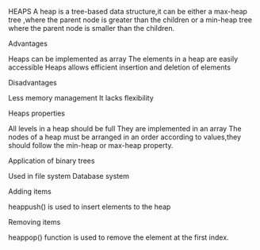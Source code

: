 HEAPS
A heap is a tree-based data structure,it can be either a max-heap tree ,where the parent node is greater than the children or a min-heap tree where the parent node is smaller than the children.

Advantages

Heaps can be  implemented as array
The elements in a heap are easily accessible
Heaps allows efficient insertion and deletion of elements

Disadvantages

Less memory management 
It lacks flexibility

Heaps properties

All levels in a heap should be full
They are implemented in an array
The nodes of a heap must be arranged in an order according to values,they should follow the min-heap or max-heap property.

Application of binary trees

Used in file system
Database system


Adding items

heappush() is used to insert elements to the heap 

Removing items

heappop() function is used to remove the element at the first index.

